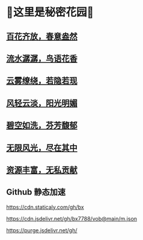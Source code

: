 # 💐这里是秘密花园💐
##  [百花齐放，春意盎然](/dc.txt)

## [流水潺潺，鸟语花香](https://)
  
##  [云雾缭绕，若隐若现](https://)
  
##   [风轻云淡，阳光明媚](https://)
   
##   [碧空如洗，芬芳馥郁](https://)
   
##   [无限风光，尽在其中](https://)
   
##   [资源丰富，无私贡献](https://)
##  Github 静态加速
https://cdn.staticaly.com/gh/bx

https://cdn.jsdelivr.net/gh/bx7788/vob@main/m.json

https://purge.jsdelivr.net/gh/
